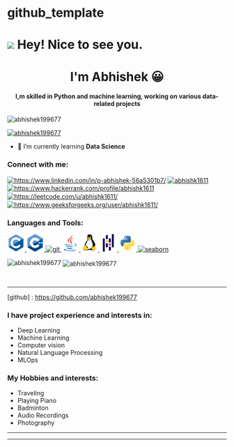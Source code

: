 # github_template


<h1><img src="https://emojis.slackmojis.com/emojis/images/1531849430/4246/blob-sunglasses.gif?1531849430" width="30"/> Hey! Nice to see you.</h1>
<h1 align="center">I'm Abhishek 😀</h1>
<h4 align="center">I,m skilled in Python and machine learning, working on various data-related projects </h4>

<p align="left"> <img src="https://komarev.com/ghpvc/?username=abhishek199677&label=Profile%20views&color=0e75b6&style=flat" alt="abhishek199677" /> </p>

<p align="left"> <a href="https://github.com/ryo-ma/github-profile-trophy"><img src="https://github-profile-trophy.vercel.app/?username=abhishek199677" alt="abhishek199677" /></a> </p>

- 🌱 I’m currently learning **Data Science**

<h3 align="left">Connect with me:</h3>
<p align="left">
<a href="https://linkedin.com/in/https://www.linkedin.com/in/p-abhishek-56a5301b7/" target="blank"><img align="center" src="https://raw.githubusercontent.com/rahuldkjain/github-profile-readme-generator/master/src/images/icons/Social/linked-in-alt.svg" alt="https://www.linkedin.com/in/p-abhishek-56a5301b7/" height="30" width="40" /></a>
<a href="https://www.kaggle.com/abhishk1611" target="blank"><img align="center" src="https://raw.githubusercontent.com/rahuldkjain/github-profile-readme-generator/master/src/images/icons/Social/kaggle.svg" alt="abhishk1611" height="30" width="40" /></a>
<a href="https://www.hackerrank.com/https://www.hackerrank.com/profile/abhishk1611" target="blank"><img align="center" src="https://raw.githubusercontent.com/rahuldkjain/github-profile-readme-generator/master/src/images/icons/Social/hackerrank.svg" alt="https://www.hackerrank.com/profile/abhishk1611" height="30" width="40" /></a>
<a href="https://www.leetcode.com/https://leetcode.com/u/abhishk1611/" target="blank"><img align="center" src="https://raw.githubusercontent.com/rahuldkjain/github-profile-readme-generator/master/src/images/icons/Social/leet-code.svg" alt="https://leetcode.com/u/abhishk1611/" height="30" width="40" /></a>
<a href="https://auth.geeksforgeeks.org/user/https://www.geeksforgeeks.org/user/abhishk1611/" target="blank"><img align="center" src="https://raw.githubusercontent.com/rahuldkjain/github-profile-readme-generator/master/src/images/icons/Social/geeks-for-geeks.svg" alt="https://www.geeksforgeeks.org/user/abhishk1611/" height="30" width="40" /></a>
</p>

<h3 align="left">Languages and Tools:</h3>
<p align="left"> <a href="https://www.cprogramming.com/" target="_blank" rel="noreferrer"> <img src="https://raw.githubusercontent.com/devicons/devicon/master/icons/c/c-original.svg" alt="c" width="40" height="40"/> </a> <a href="https://www.w3schools.com/cpp/" target="_blank" rel="noreferrer"> <img src="https://raw.githubusercontent.com/devicons/devicon/master/icons/cplusplus/cplusplus-original.svg" alt="cplusplus" width="40" height="40"/> </a> <a href="https://git-scm.com/" target="_blank" rel="noreferrer"> <img src="https://www.vectorlogo.zone/logos/git-scm/git-scm-icon.svg" alt="git" width="40" height="40"/> </a> <a href="https://www.java.com" target="_blank" rel="noreferrer"> <img src="https://raw.githubusercontent.com/devicons/devicon/master/icons/java/java-original.svg" alt="java" width="40" height="40"/> </a> <a href="https://www.linux.org/" target="_blank" rel="noreferrer"> <img src="https://raw.githubusercontent.com/devicons/devicon/master/icons/linux/linux-original.svg" alt="linux" width="40" height="40"/> </a> <a href="https://pandas.pydata.org/" target="_blank" rel="noreferrer"> <img src="https://raw.githubusercontent.com/devicons/devicon/2ae2a900d2f041da66e950e4d48052658d850630/icons/pandas/pandas-original.svg" alt="pandas" width="40" height="40"/> </a> <a href="https://www.python.org" target="_blank" rel="noreferrer"> <img src="https://raw.githubusercontent.com/devicons/devicon/master/icons/python/python-original.svg" alt="python" width="40" height="40"/> </a> <a href="https://seaborn.pydata.org/" target="_blank" rel="noreferrer"> <img src="https://seaborn.pydata.org/_images/logo-mark-lightbg.svg" alt="seaborn" width="40" height="40"/> </a> </p>

<p><img align="left" src="https://github-readme-stats.vercel.app/api/top-langs?username=abhishek199677&show_icons=true&locale=en&layout=compact" alt="abhishek199677" /></p>

<p>&nbsp;<img align="center" src="https://github-readme-stats.vercel.app/api?username=abhishek199677&show_icons=true&locale=en" alt="abhishek199677" /></p>


                                                                                                                                                                       

<br>

<hr>

[linkedin]: https://www.linkedin.com/in/p-abhishek-56a5301b7/
[twitter]: https://x.com/AbhishekFactly
[github] : https://github.com/abhishek199677






### I have project experience and interests in:
* Deep Learning
* Machine Learning
* Computer vision 
* Natural Language Processing
* MLOps






### My Hobbies and interests:
* Traveling
* Playing Piano
* Badminton
* Audio Recordings
* Photography 




_______________________________________________________________________________________________________________________________________________________________
_______________________________________________________________________________________________________________________________________________________________
